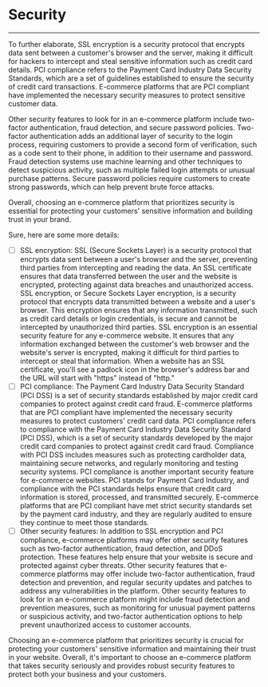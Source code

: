 # Security
---

To further elaborate, SSL encryption is a security protocol that encrypts data sent between a customer's browser and the server, making it difficult for hackers to intercept and steal sensitive information such as credit card details. PCI compliance refers to the Payment Card Industry Data Security Standards, which are a set of guidelines established to ensure the security of credit card transactions. E-commerce platforms that are PCI compliant have implemented the necessary security measures to protect sensitive customer data.

Other security features to look for in an e-commerce platform include two-factor authentication, fraud detection, and secure password policies. Two-factor authentication adds an additional layer of security to the login process, requiring customers to provide a second form of verification, such as a code sent to their phone, in addition to their username and password. Fraud detection systems use machine learning and other techniques to detect suspicious activity, such as multiple failed login attempts or unusual purchase patterns. Secure password policies require customers to create strong passwords, which can help prevent brute force attacks.

Overall, choosing an e-commerce platform that prioritizes security is essential for protecting your customers' sensitive information and building trust in your brand.

Sure, here are some more details:

- [ ] SSL encryption: SSL (Secure Sockets Layer) is a security protocol that encrypts data sent between a user's browser and the server, preventing third parties from intercepting and reading the data. An SSL certificate ensures that data transferred between the user and the website is encrypted, protecting against data breaches and unauthorized access. SSL encryption, or Secure Sockets Layer encryption, is a security protocol that encrypts data transmitted between a website and a user's browser. This encryption ensures that any information transmitted, such as credit card details or login credentials, is secure and cannot be intercepted by unauthorized third parties. SSL encryption is an essential security feature for any e-commerce website. It ensures that any information exchanged between the customer's web browser and the website's server is encrypted, making it difficult for third parties to intercept or steal that information. When a website has an SSL certificate, you'll see a padlock icon in the browser's address bar and the URL will start with "https" instead of "http."
- [ ] PCI compliance: The Payment Card Industry Data Security Standard (PCI DSS) is a set of security standards established by major credit card companies to protect against credit card fraud. E-commerce platforms that are PCI compliant have implemented the necessary security measures to protect customers' credit card data. PCI compliance refers to compliance with the Payment Card Industry Data Security Standard (PCI DSS), which is a set of security standards developed by the major credit card companies to protect against credit card fraud. Compliance with PCI DSS includes measures such as protecting cardholder data, maintaining secure networks, and regularly monitoring and testing security systems. PCI compliance is another important security feature for e-commerce websites. PCI stands for Payment Card Industry, and compliance with the PCI standards helps ensure that credit card information is stored, processed, and transmitted securely. E-commerce platforms that are PCI compliant have met strict security standards set by the payment card industry, and they are regularly audited to ensure they continue to meet those standards.
- [ ] Other security features: In addition to SSL encryption and PCI compliance, e-commerce platforms may offer other security features such as two-factor authentication, fraud detection, and DDoS protection. These features help ensure that your website is secure and protected against cyber threats. Other security features that e-commerce platforms may offer include two-factor authentication, fraud detection and prevention, and regular security updates and patches to address any vulnerabilities in the platform. Other security features to look for in an e-commerce platform might include fraud detection and prevention measures, such as monitoring for unusual payment patterns or suspicious activity, and two-factor authentication options to help prevent unauthorized access to customer accounts.

Choosing an e-commerce platform that prioritizes security is crucial for protecting your customers' sensitive information and maintaining their trust in your website. Overall, it's important to choose an e-commerce platform that takes security seriously and provides robust security features to protect both your business and your customers.
